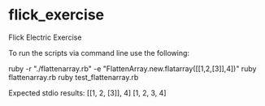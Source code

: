 # flick_exercise
Flick Electric Exercise

To run the scripts via command line use the following:

ruby -r "./flattenarray.rb" -e "FlattenArray.new.flatarray([[1,2,[3]],4])"
ruby flattenarray.rb
ruby test_flattenarray.rb

Expected stdio results:
[[1, 2, [3]], 4]
[1, 2, 3, 4]

